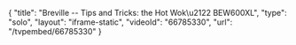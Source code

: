 {
    "title": "Breville -- Tips and Tricks: the Hot Wok\u2122 BEW600XL",
    "type": "solo",
    "layout": "iframe-static",
    "videoId": "66785330",
    "url": "\/tvpembed\/66785330"
}